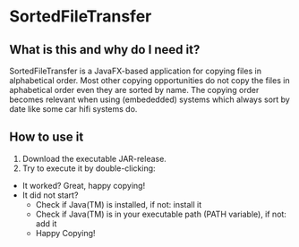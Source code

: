 # SortedFileTransfer

## What is this and why do I need it?
SortedFileTransfer is a JavaFX-based application for copying files in alphabetical order. Most other copying opportunities do not copy the files in aphabetical order even they are sorted by name. The copying order becomes relevant when using (embededded) systems which always sort by date like some car hifi systems do.

## How to use it
1. Download the executable JAR-release.
2. Try to execute it by double-clicking:
  * It worked? Great, happy copying!
  * It did not start?
    * Check if Java(TM) is installed, if not: install it
    * Check if Java(TM) is in your executable path (PATH variable), if not: add it
    * Happy Copying!
    
